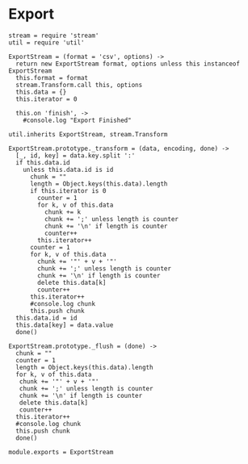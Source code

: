 # Export

    stream = require 'stream'
    util = require 'util'

    ExportStream = (format = 'csv', options) ->
      return new ExportStream format, options unless this instanceof ExportStream
      this.format = format
      stream.Transform.call this, options
      this.data = {}
      this.iterator = 0

      this.on 'finish', ->
        #console.log "Export Finished"

    util.inherits ExportStream, stream.Transform

    ExportStream.prototype._transform = (data, encoding, done) ->
      [_, id, key] = data.key.split ':'
      if this.data.id
        unless this.data.id is id
          chunk = ""
          length = Object.keys(this.data).length
          if this.iterator is 0
            counter = 1
            for k, v of this.data
              chunk += k
              chunk += ';' unless length is counter
              chunk += '\n' if length is counter
              counter++
            this.iterator++
          counter = 1
          for k, v of this.data
            chunk += '"' + v + '"'
            chunk += ';' unless length is counter
            chunk += '\n' if length is counter
            delete this.data[k]
            counter++
          this.iterator++
          #console.log chunk
          this.push chunk
      this.data.id = id
      this.data[key] = data.value
      done()

    ExportStream.prototype._flush = (done) ->
      chunk = ""
      counter = 1
      length = Object.keys(this.data).length
      for k, v of this.data
       chunk += '"' + v + '"'
       chunk += ';' unless length is counter
       chunk += '\n' if length is counter
       delete this.data[k]
       counter++
      this.iterator++
      #console.log chunk
      this.push chunk
      done()

    module.exports = ExportStream
